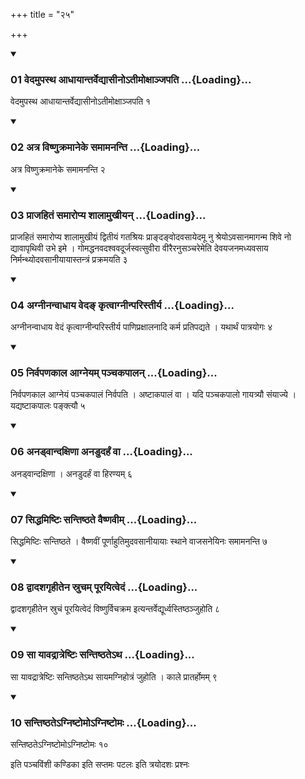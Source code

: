 +++
title = "२५"

+++

<div class="js_include" includetitle="true" newlevelforh1="3" unfilled="" url="/vedAH_yajuH/taittirIyam/sUtram/ApastambaH/shrautam/vishvAsa-prastutiH/13/25/01_vedamupastha_AdhAyAntarvedyAsIno-tImoxAnjapati.md">
<details open><summary><h3>01 वेदमुपस्थ आधायान्तर्वेद्यासीनोऽतीमोक्षाञ्जपति ...{Loading}...</h3></summary>

वेदमुपस्थ आधायान्तर्वेद्यासीनोऽतीमोक्षाञ्जपति १
</details>
</div>

<div class="js_include collapsed" newlevelforh1="4" title="सर्वाष् टीकाः" url="/vedAH_yajuH/taittirIyam/sUtram/ApastambaH/shrautam/sarvASh_TIkAH/13/25/01_vedamupastha_AdhAyAntarvedyAsIno-tImoxAnjapati.md"> </div>



<div class="js_include collapsed" newlevelforh1="4" title="मूलम्" url="/vedAH_yajuH/taittirIyam/sUtram/ApastambaH/shrautam/mUlam/13/25/01_vedamupastha_AdhAyAntarvedyAsIno-tImoxAnjapati.md"> </div>


<div class="js_include" includetitle="true" newlevelforh1="3" unfilled="" url="/vedAH_yajuH/taittirIyam/sUtram/ApastambaH/shrautam/vishvAsa-prastutiH/13/25/02_atra_viShNukramAneke_samAmananti.md">
<details open><summary><h3>02 अत्र विष्णुक्रमानेके समामनन्ति ...{Loading}...</h3></summary>

अत्र विष्णुक्रमानेके समामनन्ति २
</details>
</div>

<div class="js_include collapsed" newlevelforh1="4" title="सर्वाष् टीकाः" url="/vedAH_yajuH/taittirIyam/sUtram/ApastambaH/shrautam/sarvASh_TIkAH/13/25/02_atra_viShNukramAneke_samAmananti.md"> </div>



<div class="js_include collapsed" newlevelforh1="4" title="मूलम्" url="/vedAH_yajuH/taittirIyam/sUtram/ApastambaH/shrautam/mUlam/13/25/02_atra_viShNukramAneke_samAmananti.md"> </div>


<div class="js_include" includetitle="true" newlevelforh1="3" unfilled="" url="/vedAH_yajuH/taittirIyam/sUtram/ApastambaH/shrautam/vishvAsa-prastutiH/13/25/03_prAjahitaM_samAropya_shAlAmukhIyan.md">
<details open><summary><h3>03 प्राजहितं समारोप्य शालामुखीयन् ...{Loading}...</h3></summary>

प्राजहितं समारोप्य शालामुखीयं द्वितीयं गतश्रियः प्राङ्दङ्वोदवसायेदमू नु श्रेयोऽवसानमागन्म शिवे नो द्यावापृथिवी उभे इमे । गोमद्धनवदश्ववदूर्जस्वत्सुवीरा वीरैरनुसञ्चरेमेति देवयजनमध्यवसाय निर्मन्थ्योदवसानीयायास्तन्त्रं प्रक्रमयति ३
</details>
</div>

<div class="js_include collapsed" newlevelforh1="4" title="सर्वाष् टीकाः" url="/vedAH_yajuH/taittirIyam/sUtram/ApastambaH/shrautam/sarvASh_TIkAH/13/25/03_prAjahitaM_samAropya_shAlAmukhIyan.md"> </div>



<div class="js_include collapsed" newlevelforh1="4" title="मूलम्" url="/vedAH_yajuH/taittirIyam/sUtram/ApastambaH/shrautam/mUlam/13/25/03_prAjahitaM_samAropya_shAlAmukhIyan.md"> </div>


<div class="js_include" includetitle="true" newlevelforh1="3" unfilled="" url="/vedAH_yajuH/taittirIyam/sUtram/ApastambaH/shrautam/vishvAsa-prastutiH/13/25/04_agnInanvAdhAya_veda~N_kRtvAgnInparistIrya.md">
<details open><summary><h3>04 अग्नीनन्वाधाय वेदङ् कृत्वाग्नीन्परिस्तीर्य ...{Loading}...</h3></summary>

अग्नीनन्वाधाय वेदं कृत्वाग्नीन्परिस्तीर्य पाणिप्रक्षालनादि कर्म प्रतिपद्यते । यथार्थं पात्रयोगः ४
</details>
</div>

<div class="js_include collapsed" newlevelforh1="4" title="सर्वाष् टीकाः" url="/vedAH_yajuH/taittirIyam/sUtram/ApastambaH/shrautam/sarvASh_TIkAH/13/25/04_agnInanvAdhAya_veda~N_kRtvAgnInparistIrya.md"> </div>



<div class="js_include collapsed" newlevelforh1="4" title="मूलम्" url="/vedAH_yajuH/taittirIyam/sUtram/ApastambaH/shrautam/mUlam/13/25/04_agnInanvAdhAya_veda~N_kRtvAgnInparistIrya.md"> </div>


<div class="js_include" includetitle="true" newlevelforh1="3" unfilled="" url="/vedAH_yajuH/taittirIyam/sUtram/ApastambaH/shrautam/vishvAsa-prastutiH/13/25/05_nirvapaNakAla_Agneyam_panchakapAlan.md">
<details open><summary><h3>05 निर्वपणकाल आग्नेयम् पञ्चकपालन् ...{Loading}...</h3></summary>

निर्वपणकाल आग्नेयं पञ्चकपालं निर्वपति । अष्टाकपालं वा । यदि पञ्चकपालो गायत्र्यौ संयाज्ये । यद्यष्टाकपालः पङ्क्त्यौ ५
</details>
</div>

<div class="js_include collapsed" newlevelforh1="4" title="सर्वाष् टीकाः" url="/vedAH_yajuH/taittirIyam/sUtram/ApastambaH/shrautam/sarvASh_TIkAH/13/25/05_nirvapaNakAla_Agneyam_panchakapAlan.md"> </div>



<div class="js_include collapsed" newlevelforh1="4" title="मूलम्" url="/vedAH_yajuH/taittirIyam/sUtram/ApastambaH/shrautam/mUlam/13/25/05_nirvapaNakAla_Agneyam_panchakapAlan.md"> </div>


<div class="js_include" includetitle="true" newlevelforh1="3" unfilled="" url="/vedAH_yajuH/taittirIyam/sUtram/ApastambaH/shrautam/vishvAsa-prastutiH/13/25/06_anaDvAndaxiNA_anaDudarhaM_vA.md">
<details open><summary><h3>06 अनड्वान्दक्षिणा अनडुदर्हं वा ...{Loading}...</h3></summary>

अनड्वान्दक्षिणा । अनडुदर्हं वा हिरण्यम् ६
</details>
</div>

<div class="js_include collapsed" newlevelforh1="4" title="सर्वाष् टीकाः" url="/vedAH_yajuH/taittirIyam/sUtram/ApastambaH/shrautam/sarvASh_TIkAH/13/25/06_anaDvAndaxiNA_anaDudarhaM_vA.md"> </div>



<div class="js_include collapsed" newlevelforh1="4" title="मूलम्" url="/vedAH_yajuH/taittirIyam/sUtram/ApastambaH/shrautam/mUlam/13/25/06_anaDvAndaxiNA_anaDudarhaM_vA.md"> </div>


<div class="js_include" includetitle="true" newlevelforh1="3" unfilled="" url="/vedAH_yajuH/taittirIyam/sUtram/ApastambaH/shrautam/vishvAsa-prastutiH/13/25/07_siddhamiShTiH_santiShThate_vaiShNavIm.md">
<details open><summary><h3>07 सिद्धमिष्टिः सन्तिष्ठते वैष्णवीम् ...{Loading}...</h3></summary>

सिद्धमिष्टिः सन्तिष्ठते । वैष्णवीं पूर्णाहुतिमुदवसानीयायाः स्थाने वाजसनेयिनः समामनन्ति ७
</details>
</div>

<div class="js_include collapsed" newlevelforh1="4" title="सर्वाष् टीकाः" url="/vedAH_yajuH/taittirIyam/sUtram/ApastambaH/shrautam/sarvASh_TIkAH/13/25/07_siddhamiShTiH_santiShThate_vaiShNavIm.md"> </div>



<div class="js_include collapsed" newlevelforh1="4" title="मूलम्" url="/vedAH_yajuH/taittirIyam/sUtram/ApastambaH/shrautam/mUlam/13/25/07_siddhamiShTiH_santiShThate_vaiShNavIm.md"> </div>


<div class="js_include" includetitle="true" newlevelforh1="3" unfilled="" url="/vedAH_yajuH/taittirIyam/sUtram/ApastambaH/shrautam/vishvAsa-prastutiH/13/25/08_dvAdashagRhItena_srucham_pUrayitvedaM.md">
<details open><summary><h3>08 द्वादशगृहीतेन स्रुचम् पूरयित्वेदं ...{Loading}...</h3></summary>

द्वादशगृहीतेन स्रुचं पूरयित्वेदं विष्णुर्विचक्रम इत्यन्तर्वेद्यूर्ध्वस्तिष्ठञ्जुहोति ८
</details>
</div>

<div class="js_include collapsed" newlevelforh1="4" title="सर्वाष् टीकाः" url="/vedAH_yajuH/taittirIyam/sUtram/ApastambaH/shrautam/sarvASh_TIkAH/13/25/08_dvAdashagRhItena_srucham_pUrayitvedaM.md"> </div>



<div class="js_include collapsed" newlevelforh1="4" title="मूलम्" url="/vedAH_yajuH/taittirIyam/sUtram/ApastambaH/shrautam/mUlam/13/25/08_dvAdashagRhItena_srucham_pUrayitvedaM.md"> </div>


<div class="js_include" includetitle="true" newlevelforh1="3" unfilled="" url="/vedAH_yajuH/taittirIyam/sUtram/ApastambaH/shrautam/vishvAsa-prastutiH/13/25/09_sA_yAvadrAtreShTiH_santiShThate-tha.md">
<details open><summary><h3>09 सा यावद्रात्रेष्टिः सन्तिष्ठतेऽथ ...{Loading}...</h3></summary>

सा यावद्रात्रेष्टिः सन्तिष्ठतेऽथ सायमग्निहोत्रं जुहोति । काले प्रातर्होमम् ९
</details>
</div>

<div class="js_include collapsed" newlevelforh1="4" title="सर्वाष् टीकाः" url="/vedAH_yajuH/taittirIyam/sUtram/ApastambaH/shrautam/sarvASh_TIkAH/13/25/09_sA_yAvadrAtreShTiH_santiShThate-tha.md"> </div>



<div class="js_include collapsed" newlevelforh1="4" title="मूलम्" url="/vedAH_yajuH/taittirIyam/sUtram/ApastambaH/shrautam/mUlam/13/25/09_sA_yAvadrAtreShTiH_santiShThate-tha.md"> </div>


<div class="js_include" includetitle="true" newlevelforh1="3" unfilled="" url="/vedAH_yajuH/taittirIyam/sUtram/ApastambaH/shrautam/vishvAsa-prastutiH/13/25/10_santiShThate-gniShTomo-gniShTomaH.md">
<details open><summary><h3>10 सन्तिष्ठतेऽग्निष्टोमोऽग्निष्टोमः ...{Loading}...</h3></summary>

सन्तिष्ठतेऽग्निष्टोमोऽग्निष्टोमः १०
</details>
</div>

<div class="js_include collapsed" newlevelforh1="4" title="सर्वाष् टीकाः" url="/vedAH_yajuH/taittirIyam/sUtram/ApastambaH/shrautam/sarvASh_TIkAH/13/25/10_santiShThate-gniShTomo-gniShTomaH.md"> </div>



<div class="js_include collapsed" newlevelforh1="4" title="मूलम्" url="/vedAH_yajuH/taittirIyam/sUtram/ApastambaH/shrautam/mUlam/13/25/10_santiShThate-gniShTomo-gniShTomaH.md"> </div>





  
इति पञ्चविंशी कण्डिका 
इति सप्तमः पटलः 
इति त्रयोदशः प्रश्नः 